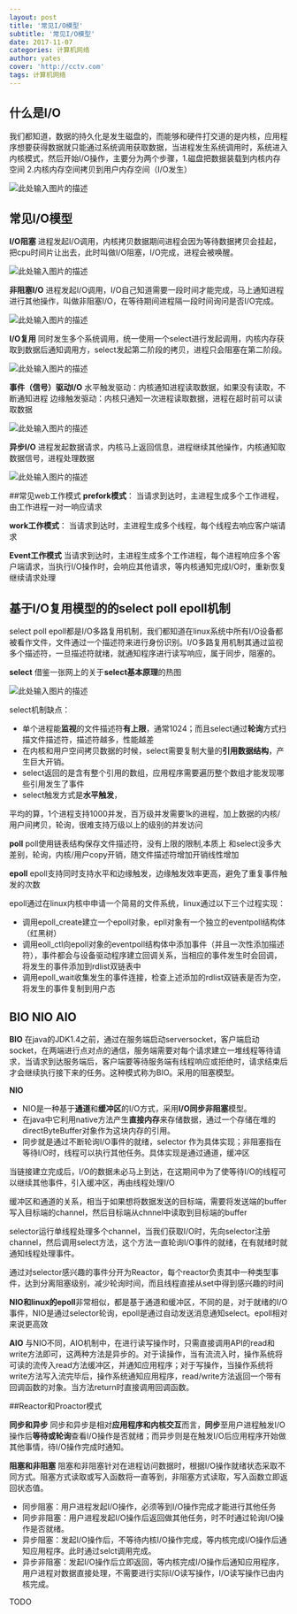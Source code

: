 ```yaml
---
layout: post
title: '常见I/O模型'
subtitle: '常见I/O模型'
date: 2017-11-07
categories: 计算机网络
author: yates
cover: 'http://cctv.com'
tags: 计算机网络
---
```


## 什么是I/O
我们都知道，数据的持久化是发生磁盘的，而能够和硬件打交道的是内核，应用程序想要获得数据就只能通过系统调用获取数据，当进程发生系统调用时，系统进入内核模式，然后开始I/O操作，主要分为两个步骤，1.磁盘把数据装载到内核内存空间 2.内核内存空间拷贝到用户内存空间（I/O发生）

![此处输入图片的描述](http://pev96mxgw.bkt.clouddn.com/img/2018-04-22-computer-system-IO/1.png)

## 常见I/O模型
**I/O阻塞**
进程发起I/O调用，内核拷贝数据期间进程会因为等待数据拷贝会挂起，把cpu时间片让出去，此时叫做I/O阻塞，I/O完成，进程会被唤醒。

![此处输入图片的描述](http://pev96mxgw.bkt.clouddn.com/img/2018-04-22-computer-system-IO/2.png)

**非阻塞I/O**
进程发起I/O调用，I/O自己知道需要一段时间才能完成，马上通知进程进行其他操作，叫做非阻塞I/O，在等待期间进程隔一段时间询问是否I/O完成。

![此处输入图片的描述](http://pev96mxgw.bkt.clouddn.com/img/2018-04-22-computer-system-IO/3.png)

**I/O复用**
同时发生多个系统调用，统一使用一个select进行发起调用，内核内存获取到数据后通知调用方，select发起第二阶段的拷贝，进程只会阻塞在第二阶段。

![此处输入图片的描述](http://pev96mxgw.bkt.clouddn.com/img/2018-04-22-computer-system-IO/4.png)

**事件（信号）驱动I/O**
水平触发驱动：内核通知进程读取数据，如果没有读取，不断通知进程
边缘触发驱动：内核只通知一次进程读取数据，进程在超时前可以读取数据

![此处输入图片的描述](http://pev96mxgw.bkt.clouddn.com/img/2018-04-22-computer-system-IO/5.png)

**异步I/O**
进程发起数据请求，内核马上返回信息，进程继续其他操作，内核通知取数据信号，进程处理数据

![此处输入图片的描述](http://pev96mxgw.bkt.clouddn.com/img/2018-04-22-computer-system-IO/6.png)

##常见web工作模式
**prefork模式**：
当请求到达时，主进程生成多个工作进程，由工作进程一对一响应请求

**work工作模式**：
当请求到达时，主进程生成多个线程，每个线程去响应客户端请求

**Event工作模式**
当请求到达时，主进程生成多个工作进程，每个进程响应多个客户端请求，当执行I/O操作时，会响应其他请求，等内核通知完成I/O时，重新恢复继续请求处理

## 基于I/O复用模型的的select poll epoll机制

select poll epoll都是I/O多路复用机制，我们都知道在linux系统中所有I/O设备都被看作文件，文件通过一个描述符来进行身份识别。I/O多路复用机制其通过监视多个描述符，一旦描述符就绪，就通知程序进行读写响应，属于同步，阻塞的。

**select**
借鉴一张网上的关于**select基本原理**的热图

![此处输入图片的描述](http://pev96mxgw.bkt.clouddn.com/img/2017-11-05-network/3.png) 

select机制缺点：

- 单个进程能**监视**的文件描述符**有上限**，通常1024；而且select通过**轮询**方式扫描文件描述符，描述符越多，性能越差
- 在内核和用户空间拷贝数据的时候，select需要复制大量的**引用数据结构**，产生巨大开销。
- select返回的是含有整个引用的数组，应用程序需要遍历整个数组才能发现哪些引用发生了事件
- select触发方式是**水平触发**，

平均的算，1个进程支持1000并发，百万级并发需要1k的进程，加上数据的内核/用户间拷贝，轮询，很难支持万级以上的级别的并发访问

**poll**
poll使用链表结构保存文件描述符，没有上限的限制,本质上 和select没多大差别，轮询，内核/用户copy开销，随文件描述符增加开销线性增加

**epoll**
epoll支持同时支持水平和边缘触发，边缘触发效率更高，避免了重复事件触发的次数

epoll通过在linux内核中申请一个简易的文件系统，linux通过以下三个过程实现：

- 调用epoll_create建立一个epoll对象，epll对象有一个独立的eventpoll结构体（红黑树）
- 调用eoll_ctl向epoll对象的eventpoll结构体中添加事件（并且一次性添加描述符），事件都会与设备驱动程序建立回调关系，当相应的事件发生时会回调，将发生的事件添加到rdlist双链表中
- 调用epoll_wait收集发生的事件连接，检查上述添加的rdlist双链表是否为空，将发生的事件复制到用户态

## BIO NIO AIO

**BIO**
在java的JDK1.4之前，通过在服务端启动serversocket，客户端启动socket，在两端进行点对点的通信，服务端需要对每个请求建立一堆线程等待请求，当请求到达服务端后，客户端要等待服务端有线程响应或拒绝时，请求结束后才会继续执行接下来的任务。这种模式称为BIO。采用的阻塞模型。

**NIO**

- NIO是一种基于**通道**和**缓冲区**的I/O方式，采用**I/O同步非阻塞**模型。
- 在java中它利用native方法产生**直接内存**来存储数据，通过一个存储在堆的directByteBuffer对象作为这块内存的引用。
- 同步就是通过不断轮询I/O事件的就绪，selector
作为具体实现；非阻塞指在等待I/O时，线程可以执行其他任务。具体实现是通过通道，缓冲区

当链接建立完成后，I/O的数据未必马上到达，在这期间中为了使等待I/O的线程可以继续其他事件，引入缓冲区，再由线程处理I/O

缓冲区和通道的关系，相当于如果想将数据发送的目标端，需要将发送端的buffer写入目标端的channel，然后目标端从chnnel中读取到目标端的buffer

selector运行单线程处理多个channel，当我们获取I/O时，先向selector注册channel，然后调用select方法，这个方法一直轮询I/O事件的就绪，在有就绪时就通知线程处理事件。

通过对selector感兴趣的事件分开为Reactor，每个reactor负责其中一种类型事件，达到分离阻塞级别，减少轮询时间，而且线程直接从set中得到感兴趣的时间

**NIO和linux的epoll**非常相似，都是基于通道和缓冲区，不同的是，对于就绪的I/O事件，NIO是通过selector轮询，epoll是通过自动发送消息通知select。epoll相对来说更高效

**AIO**
与NIO不同，AIO机制中，在进行读写操作时，只需直接调用API的read和write方法即可，这两种方法是异步的。对于读操作，当有流流入时，操作系统将可读的流传入read方法缓冲区，并通知应用程序；对于写操作，当操作系统将write方法写入流完毕后，操作系统通知应用程序，read/write方法返回一个带有回调函数的对象。当方法return时直接调用回调函数。

##Reactor和Proactor模式

**同步和异步**
同步和异步是相对**应用程序和内核交互**而言，**同步**至用户进程触发I/O操作后**等待或轮询**查看I/O操作是否就绪；而异步则是在触发I/O后应用程序开始做其他事情，待I/O操作完成时通知。

**阻塞和非阻塞**
阻塞和非阻塞针对在进程访问数据时，根据I/O操作就绪状态采取不同方式。阻塞方式读取或写入函数将一直等到，非阻塞方式读取，写入函数立即返回状态值。

- 同步阻塞：用户进程发起I/O操作，必须等到I/O操作完成才能进行其他任务
- 同步非阻塞：用户进程发起I/O操作后返回做其他任务，时不时通过轮询I/O操作是否就绪。
- 异步阻塞：发起I/O操作后，不等待内核I/O操作完成，等内核完成I/O操作后通知应用程序。此时通过selct调用完成。
- 异步非阻塞：发起I/O操作后立即返回，等内核完成I/O操作后通知应用程序，用户进程对数据直接处理，不需要进行实际I/O读写操作，I/O读写操作已由内核完成。

TODO